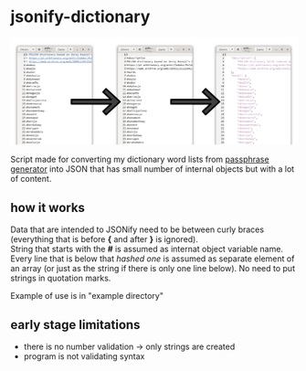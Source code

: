 # jsonify-dictionary
![banner](/banner.png)

Script made for converting my dictionary word lists from [passphrase generator](https://github.com/Garbulix/word-password-generator) into JSON that has small number of internal objects but with a lot of content.

## how it works
Data that are intended to JSONify need to be between curly braces (everything that is before **{** and after **}** is ignored).  
String that starts with the **#** is assumed as internat object variable name. Every line that is below that *hashed one* is assumed as separate element of an array (or just as the string if there is only one line below).
No need to put strings in quotation marks. 
  
Example of use is in "example directory"

## early stage limitations
- there is no number validation -> only strings are created  
- program is not validating syntax
